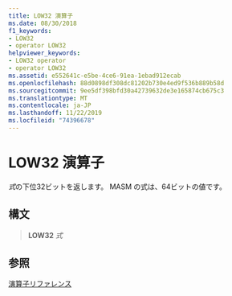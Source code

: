 ```yaml
---
title: LOW32 演算子
ms.date: 08/30/2018
f1_keywords:
- LOW32
- operator LOW32
helpviewer_keywords:
- LOW32 operator
- operator LOW32
ms.assetid: e552641c-e5be-4ce6-91ea-1ebad912ecab
ms.openlocfilehash: 88d0898df308dc81202b730e4ed9f536b889b58d
ms.sourcegitcommit: 9ee5df398bfd30a42739632de3e165874cb675c3
ms.translationtype: MT
ms.contentlocale: ja-JP
ms.lasthandoff: 11/22/2019
ms.locfileid: "74396678"
---
```

# <a name="operator-low32"></a>LOW32 演算子

*式*の下位32ビットを返します。 MASM の式は、64ビットの値です。

## <a name="syntax"></a>構文

> **LOW32** *式*

## <a name="see-also"></a>参照

[演算子リファレンス](operators-reference.md)
